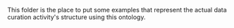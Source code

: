 This folder is the place to put some examples that represent the actual data curation activity's structure using this ontology.
